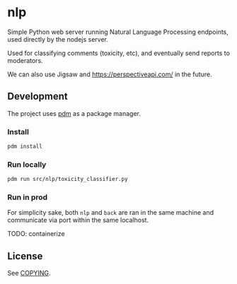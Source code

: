 # nlp

Simple Python web server running Natural Language Processing endpoints, used directly by the nodejs server.

Used for classifying comments (toxicity, etc), and eventually send reports to moderators.

We can also use Jigsaw and https://perspectiveapi.com/ in the future.

## Development

The project uses [pdm](https://pdm-project.org/) as a package manager.

### Install

```bash
pdm install
```

### Run locally

```bash
pdm run src/nlp/toxicity_classifier.py
```

### Run in prod

For simplicity sake, both `nlp` and `back` are ran in the same machine and communicate via port within the same localhost.

TODO: containerize

## License

See [COPYING](./COPYING).
